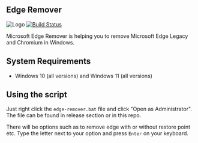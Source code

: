 ## Edge Remover
![Logo](https://i.imgur.com/SRMpQhj.png)
[![Build Status](https://travis-ci.org/joemccann/dillinger.svg?branch=master)](https://travis-ci.org/joemccann/dillinger)

Microsoft Edge Remover is helping you to remove Microsoft Edge Legacy and Chromium in Windows.

## System Requirements

 - Windows 10 (all versions) and Windows 11 (all versions)

## Using the script

Just right click the `edge-remover.bat` file and click "Open as Administrator". The file can be found in release section or in this repo.

There will be options such as to remove edge with or without restore point etc. Type the letter next to your option and press `Enter` on your keyboard. 
